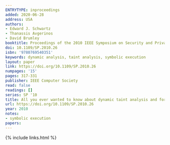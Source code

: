 ```yaml
---
ENTRYTYPE: inproceedings
added: 2020-06-28
address: USA
authors:
- Edward J. Schwartz
- Thanassis Avgerinos
- David Brumley
booktitle: Proceedings of the 2010 IEEE Symposium on Security and Privacy
doi: 10.1109/SP.2010.26
isbn: '9780769540351'
keywords: dynamic analysis, taint analysis, symbolic execution
layout: paper
link: https://doi.org/10.1109/SP.2010.26
numpages: '15'
pages: 317-331
publisher: IEEE Computer Society
read: false
readings: []
series: SP '10
title: All you ever wanted to know about dynamic taint analysis and forward symbolic execution (but might have been afraid to ask)
url: https://doi.org/10.1109/SP.2010.26
year: 2010
notes:
- symbolic execution
papers:
---
```

{% include links.html %}
